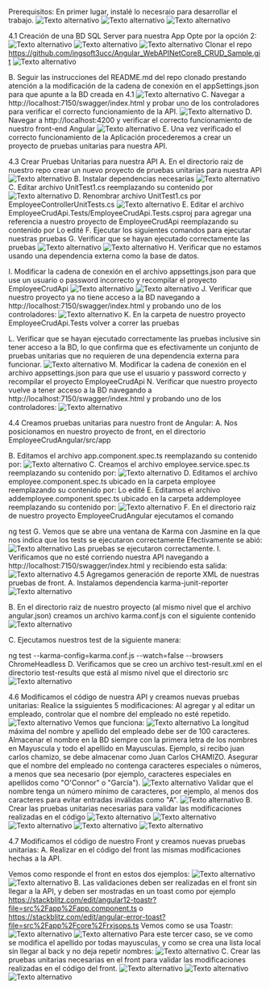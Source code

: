 Prerequisitos:
En primer lugar, instalé lo necesraio para desarrollar el trabajo. 
    ![Texto alternativo](imagenes/1.png)
    ![Texto alternativo](imagenes/2.png)
    ![Texto alternativo](imagenes/3.png)

4.1 Creación de una BD SQL Server para nuestra App
Opte por la opción 2: 
    ![Texto alternativo](imagenes/4.png)
    ![Texto alternativo](imagenes/5.png)
    ![Texto alternativo](imagenes/6.png)
Clonar el repo https://github.com/ingsoft3ucc/Angular_WebAPINetCore8_CRUD_Sample.git
    ![Texto alternativo](imagenes/clonar.png)

B. Seguir las instrucciones del README.md del repo clonado prestando atención a la modificación de la cadena de conexión en el appSettings.json para que apunte a la BD creada en 4.1
    ![Texto alternativo](imagenes/8.png)
C. Navegar a http://localhost:7150/swagger/index.html y probar uno de los controladores para verificar el correcto funcionamiento de la API.
    ![Texto alternativo](imagenes/7.png)
D. Navegar a http://localhost:4200 y verificar el correcto funcionamiento de nuestro front-end Angular
    ![Texto alternativo](imagenes/9.png)
E. Una vez verificado el correcto funcionamiento de la Aplicación procederemos a crear un proyecto de pruebas unitarias para nuestra API.

4.3 Crear Pruebas Unitarias para nuestra API
A. En el directorio raiz de nuestro repo crear un nuevo proyecto de pruebas unitarias para nuestra API
    ![Texto alternativo](imagenes/10.png)
B. Instalar dependencias necesarias
    ![Texto alternativo](imagenes/11.png)
C. Editar archivo UnitTest1.cs reemplazando su contenido por
    ![Texto alternativo](imagenes/12.png)
D. Renombrar archivo UnitTest1.cs por EmployeeControllerUnitTests.cs
    ![Texto alternativo](imagenes/13.png)
E. Editar el archivo EmployeeCrudApi.Tests/EmployeeCrudApi.Tests.csproj para agregar una referencia a nuestro proyecto de EmployeeCrudApi reemplazando su contenido por
Lo edité
F. Ejecutar los siguientes comandos para ejecutar nuestras pruebas
G. Verificar que se hayan ejecutado correctamente las pruebas
    ![Texto alternativo](imagenes/14.png)
    ![Texto alternativo](imagenes/15.png)
H. Verificar que no estamos usando una dependencia externa como la base de datos.

I. Modificar la cadena de conexión en el archivo appsettings.json para que use un usuario o password incorrecto y recompilar el proyecto EmployeeCrudApi
    ![Texto alternativo](imagenes/16.png)
    ![Texto alternativo](imagenes/17.png)
J. Verificar que nuestro proyecto ya no tiene acceso a la BD navegando a http://localhost:7150/swagger/index.html y probando uno de los controladores:
    ![Texto alternativo](imagenes/18.png)
K. En la carpeta de nuestro proyecto EmployeeCrudApi.Tests volver a correr las pruebas

L. Verificar que se hayan ejecutado correctamente las pruebas inclusive sin tener acceso a la BD, lo que confirma que es efectivamente un conjunto de pruebas unitarias que no requieren de una dependencia externa para funcionar.
![Texto alternativo](imagenes/19.png)
M. Modificar la cadena de conexión en el archivo appsettings.json para que use el usuario y password correcto y recompilar el proyecto EmployeeCrudApi
N. Verificar que nuestro proyecto vuelve a tener acceso a la BD navegando a http://localhost:7150/swagger/index.html y probando uno de los controladores:
    ![Texto alternativo](imagenes/20.png)

4.4 Creamos pruebas unitarias para nuestro front de Angular:
A. Nos posicionamos en nuestro proyecto de front, en el directorio EmployeeCrudAngular/src/app

B. Editamos el archivo app.component.spec.ts reemplazando su contenido por:
    ![Texto alternativo](imagenes/21.png)
C. Creamos el archivo employee.service.spec.ts reemplazando su contenido por:
    ![Texto alternativo](imagenes/22.png)
D. Editamos el archivo employee.component.spec.ts ubicado en la carpeta employee reemplazando su contenido por:
Lo edité
E. Editamos el archivo addemployee.component.spec.ts ubicado en la carpeta addemployee reemplazando su contenido por:
    ![Texto alternativo](imagenes/23.png)
F. En el directorio raiz de nuestro proyecto EmployeeCrudAngular ejecutamos el comando

ng test
G. Vemos que se abre una ventana de Karma con Jasmine en la que nos indica que los tests se ejecutaron correctamente
Efectivamente se abió: 
    ![Texto alternativo](imagenes/24.png)
Las pruebas se ejecutaron correctamente. 
I. Verificamos que no esté corriendo nuestra API navegando a http://localhost:7150/swagger/index.html y recibiendo esta salida:
    ![Texto alternativo](imagenes/25.png)
4.5 Agregamos generación de reporte XML de nuestras pruebas de front.
A. Instalamos dependencia karma-junit-reporter
    ![Texto alternativo](imagenes/26.png)

B. En el directorio raiz de nuestro proyecto (al mismo nivel que el archivo angular.json) creamos un archivo karma.conf.js con el siguiente contenido
    ![Texto alternativo](imagenes/27.png)

C. Ejecutamos nuestros test de la siguiente manera:

ng test --karma-config=karma.conf.js --watch=false --browsers ChromeHeadless
D. Verificamos que se creo un archivo test-result.xml en el directorio test-results que está al mismo nivel que el directorio src
    ![Texto alternativo](imagenes/28.png)

4.6 Modificamos el código de nuestra API y creamos nuevas pruebas unitarias:
Realice la ssiguientes 5 modificaciones: 
Al agregar y al editar un empleado, controlar que el nombre del empleado no esté repetido.
    ![Texto alternativo](imagenes/29.png)
Vemos que funciona: 
    ![Texto alternativo](imagenes/30.png)
La longitud máxima del nombre y apellido del empleado debe ser de 100 caracteres.
Almacenar el nombre en la BD siempre con la primera letra de los nombres en Mayuscula y todo el apellido en Mayusculas. Ejemplo, si recibo juan carlos chamizo, se debe almacenar como Juan Carlos CHAMIZO.
Asegurar que el nombre del empleado no contenga caracteres especiales o números, a menos que sea necesario (por ejemplo, caracteres especiales en apellidos como "O'Connor" o "García").
    ![Texto alternativo](imagenes/32.png)
Validar que el nombre tenga un número mínimo de caracteres, por ejemplo, al menos dos caracteres para evitar entradas inválidas como "A".
    ![Texto alternativo](imagenes/31.png)
B. Crear las pruebas unitarias necesarias para validar las modificaciones realizadas en el código
    ![Texto alternativo](imagenes/33.png)
    ![Texto alternativo](imagenes/34.png)
    ![Texto alternativo](imagenes/35.png)
    ![Texto alternativo](imagenes/36.png)
    ![Texto alternativo](imagenes/37.png)

4.7 Modificamos el código de nuestro Front y creamos nuevas pruebas unitarias:
A. Realizar en el código del front las mismas modificaciones hechas a la API.

Vemos como responde el front en estos dos ejemplos:
    ![Texto alternativo](imagenes/38.png)
    ![Texto alternativo](imagenes/39.png)
B. Las validaciones deben ser realizadas en el front sin llegar a la API, y deben ser mostradas en un toast como por ejemplo https://stackblitz.com/edit/angular12-toastr?file=src%2Fapp%2Fapp.component.ts o https://stackblitz.com/edit/angular-error-toast?file=src%2Fapp%2Fcore%2Frxjsops.ts
Vemos como se usa Toastr:
    ![Texto alternativo](imagenes/40.png)
    ![Texto alternativo](imagenes/42.png)
Para este tercer caso, se ve como se modifica el apellido por todas mayusculas, y como se crea una lista local sin llegar al back y no deja repetir nombres:
    ![Texto alternativo](imagenes/43.png)
C. Crear las pruebas unitarias necesarias en el front para validar las modificaciones realizadas en el código del front.
    ![Texto alternativo](imagenes/44.png)
    ![Texto alternativo](imagenes/45.png)
    ![Texto alternativo](imagenes/46.png)






